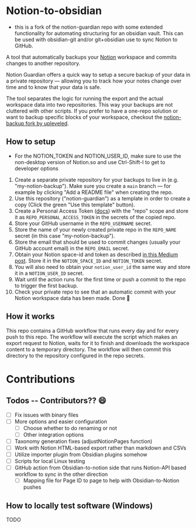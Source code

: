 # Notion-to-obsidian
- this is a fork of the notion-guardian repo with some extended functionality for automating structuring for an obsidian vault. This can be used with obsidian-git and/or git+obsidian use to sync Notion to GitHub.  

A tool that automatically backups your [Notion](notion.so) workspace and commits changes to another repository.

Notion Guardian offers a quick way to setup a secure backup of your data in a private repository — allowing you to track how your notes change over time and to know that your data is safe.

The tool separates the logic for running the export and the actual workspace data into two repositories. This way your backups are not cluttered with other scripts. If you prefer to have a one-repo solution or want to backup specific blocks of your workspace, checkout the [notion-backup fork by upleveled](https://github.com/upleveled/notion-backup).

## How to setup
- For the NOTION_TOKEN and NOTION_USER_ID, make sure to use the non-desktop version of Notion.so and use Ctrl-Shift-I to get to developer options

1. Create a separate private repository for your backups to live in (e.g. "my-notion-backup"). Make sure you create a `main` branch — for example by clicking "Add a README file" when creating the repo.
2. Use this repository ("notion-guardian") as a template in order to create a copy (Click the green "Use this template" button).
3. Create a Personal Access Token ([docs](https://docs.github.com/en/free-pro-team@latest/github/authenticating-to-github/creating-a-personal-access-token)) with the "repo" scope and store it as `REPO_PERSONAL_ACCESS_TOKEN` in the secrets of the copied repo.
4. Store your GitHub username in the `REPO_USERNAME` secret.
5. Store the name of your newly created private repo in the `REPO_NAME` secret (in this case "my-notion-backup").
6. Store the email that should be used to commit changes (usually your GitHub account email) in the `REPO_EMAIL` secret.
7. Obtain your Notion space-id and token as described [in this Medium post](https://medium.com/@arturburtsev/automated-notion-backups-f6af4edc298d). Store it in the `NOTION_SPACE_ID` and `NOTION_TOKEN` secret.
8. You will also need to obtain your `notion_user_id` the same way and store it in a `NOTION_USER_ID` secret.
9. Wait until the action runs for the first time or push a commit to the repo to trigger the first backup.
10. Check your private repo to see that an automatic commit with your Notion workspace data has been made. Done 🙌

## How it works

This repo contains a GitHub workflow that runs every day and for every push to this repo. The workflow will execute the script which makes an export request to Notion, waits for it to finish and downloads the workspace content to a temporary directory. The workflow will then commit this directory to the repository configured in the repo secrets.

# Contributions
## Todos -- Contributors?? 😄
- [ ] Fix issues with binary files
- [ ] More options and easier configuration
  - [ ] Choose whether to do renaming or not
  - [ ] Other integration options
- [ ] Taxonomy generation fixes (adjustNotionPages function)
- [ ] Work with Notion HTML-based export rather than markdown and CSVs
- [ ] Utilize importer plugin from Obsidian plugins somehow
- [ ] Scripts for local Linux testing
- [ ] GitHub action from Obsidian-to-notion side that runs Notion-API based workflow to sync in the other direction
  - [ ] Mapping file for Page ID to page to help with Obsidian-to-Notion pushes   

## How to locally test software (Windows)
TODO